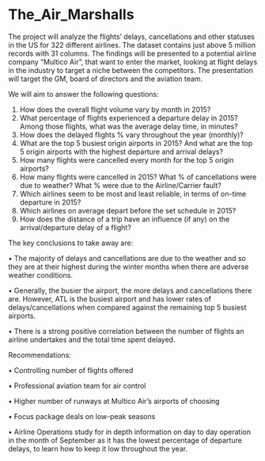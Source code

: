 # The_Air_Marshalls

The project will analyze the flights’ delays, cancellations and other statuses in the US for 322 different airlines. The dataset contains just above 5 million records with 31 columns. The findings will be presented to a potential airline company “Multico Air”, that want to enter the market, looking at flight delays in the industry to target a niche between the competitors. The presentation will target the GM, board of directors and the aviation team.


We will aim to answer the following questions:

1.	How does the overall flight volume vary by month in 2015?
2.	What percentage of flights experienced a departure delay in 2015? Among those flights, what was the average delay time, in minutes?
3.	How does the delayed flights % vary throughout the year (monthly)?
4.	What are the top 5 busiest origin airports in 2015? And what are the top 5 origin airports with the highest departure and arrival delays?
5.	How many flights were cancelled every month for the top 5 origin airports?
6.	How many flights were cancelled in 2015? What % of cancellations were due to weather? What % were due to the Airline/Carrier fault?
7.	Which airlines seem to be most and least reliable, in terms of on-time departure in 2015?
8.	Which airlines on average depart before the set schedule in 2015?
9.	How does the distance of a trip have an influence (if any) on the arrival/departure delay of a flight?


The key conclusions to take away are:

•	The majority of delays and cancellations are due to the weather and so they are at their highest during the winter months when there are adverse weather conditions.

•	Generally, the busier the airport, the more delays and cancellations there are. However, ATL is the busiest airport and has lower rates of delays/cancellations when compared against the remaining top 5 busiest airports.

•	There is a strong positive correlation between the number of flights an airline undertakes and the total time spent delayed.


Recommendations:

•	Controlling number of flights offered

•	Professional aviation team for air control

•	Higher number of runways at Multico Air’s airports of choosing

•	Focus package deals on low-peak seasons

•	Airline Operations study for in depth information on day to day operation in the month of September as it has the lowest percentage of departure delays, to learn how to keep it low throughout the year.
